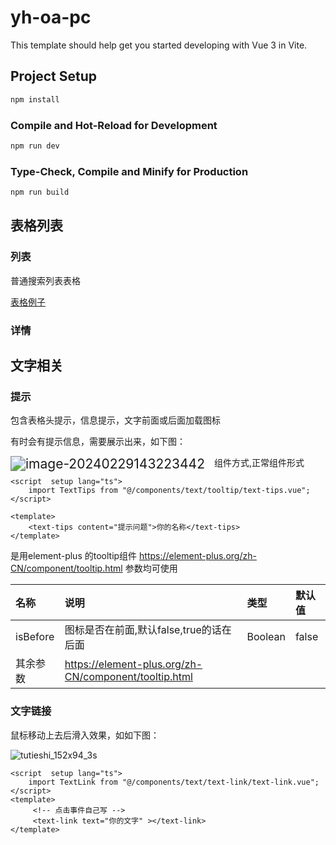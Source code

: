# yh-oa-pc

This template should help get you started developing with Vue 3 in Vite.

## Project Setup

```sh
npm install
```

### Compile and Hot-Reload for Development

```sh
npm run dev
```

### Type-Check, Compile and Minify for Production

```sh
npm run build
```



## 表格列表

### 列表

普通搜索列表表格

[表格例子](./docs/demo/list.vue)

### 详情



## 文字相关

### 提示

包含表格头提示，信息提示，文字前面或后面加载图标

有时会有提示信息，需要展示出来，如下图：

<img src="./docs/imgs/image-20240229143223442.png" alt="image-20240229143223442" style="zoom:150%;float: left; margin-right: 10px;"  />

组件方式,正常组件形式

```vue
<script  setup lang="ts">
	import TextTips from "@/components/text/tooltip/text-tips.vue";
</script>

<template>
	<text-tips content="提示问题">你的名称</text-tips>
</template>
```

是用element-plus 的tooltip组件 https://element-plus.org/zh-CN/component/tooltip.html 参数均可使用

| 名称     | 说明                                                  | 类型    | 默认值 |
| :------- | :---------------------------------------------------- | :------ | :----- |
| isBefore | 图标是否在前面,默认false,true的话在后面               | Boolean | false  |
| 其余参数 | https://element-plus.org/zh-CN/component/tooltip.html |         |        |

### 文字链接

鼠标移动上去后滑入效果，如如下图：



![tutieshi_152x94_3s](./docs/imgs/tutieshi_152x94_3s.gif)

```vue
<script  setup lang="ts">
	import TextLink from "@/components/text/text-link/text-link.vue";
</script>
<template>
  	 <!-- 点击事件自己写 -->
	 <text-link text="你的文字" ></text-link>
</template>
```



